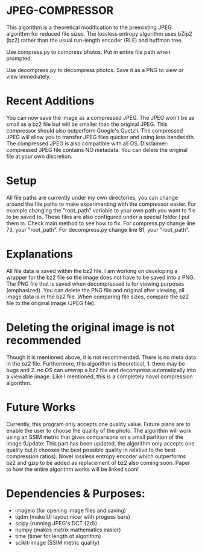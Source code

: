 # JPEG-COMPRESSOR

This algorithm is a theoretical modification to the preexisting JPEG algorithm for reduced file sizes. The lossless
entropy algorithm uses bZip2 (bz2) rather than the usual run-length encoder (RLE) and huffman tree.

Use compress.py to compress photos. Put in entire file path when prompted.

Use decompress.py to decompress photos. Save it as a PNG to view or view immediately.

# Recent Additions

You can now save the image as a compressed JPEG. The JPEG won't be as small as a bz2 file but will be smaller
than the original JPEG. This compressor should also outperform Google's Guetzli. The compressed JPEG will allow you to
transfer JPEG files quicker and using less bandwidth. The compressed JPEG is also compatible with all OS. Disclaimer:
compressed JPEG file contains NO metadata. You can delete the original file at your own discretion.

# Setup

All file paths are currently under my own directories, you can change around the file paths to make experimenting with
the compressor easier. For example changing the "root_path" variable to your own path you want to file to be saved to.
These files are also configured under a special folder I put them in. Check main method to see how to fix.
For compress.py change line 73, your "root_path". For decompress.py change line 81, your "root_path".

# Explanations

All file data is saved within the bz2 file. I am working on developing a wrapper for the bz2 file so the image does
not have to be saved into a PNG. The PNG file that is saved when decompressed is for viewing purposes (emphasized).
You can delete the PNG file and original after viewing, all image data is in the bz2 file.
When comparing file sizes, compare the bz2 file to the original image (JPEG file).

# Deleting the original image is not recommended

Though it is mentioned above, it is not recommended. There is no meta data in the bz2 file.
Furthermore, this algorithm is theoretical, 1. there may
be bugs and 2. no OS can unwrap a bz2 file and decompress automatically into a viewable image.
Like I mentioned, this is a completely novel compression algorithm.

# Future Works

Currently, this program only accepts one quality value. Future plans are to enable the user to choose the quality of the photo.
The algorithm will work using an SSIM metric that gives comparisons on a small partition of the image (Update: This part has been updated,
the algorithm only accepts one quality but it chooses the best possible quality in relative to the best compression ratios).
Novel lossless entropy encoder which outperforms bz2 and gzip to be added as replacement of bz2 also coming soon.
Paper to how the entire algorithm works will be linked soon!

# Dependencies & Purposes:
 - imageio (for opening image files and saving)
 - tqdm (make UI layout nicer with progess bars)
 - scipy (running JPEG's DCT {2d})
 - numpy (makes matrix mathematics easier)
 - time (timer for length of algorithm)
 - scikit-image (SSIM metric quality)
